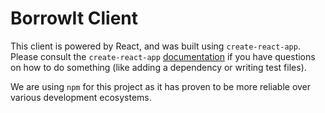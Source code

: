 # BorrowIt Client

This client is powered by React, and was built using `create-react-app`. Please consult the `create-react-app` [documentation](https://github.com/facebook/create-react-app/blob/master/packages/react-scripts/template/README.md) if you have questions on how to do something (like adding a dependency or writing test files). 

We are using `npm` for this project as it has proven to be more reliable over various development ecosystems.